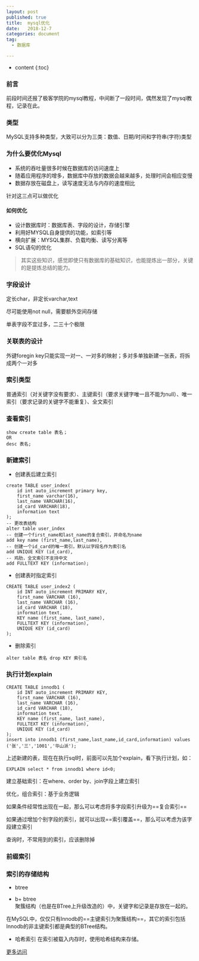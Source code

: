 ```yaml
---
layout: post
published: true
title:  mysql优化
date:   2018-12-7
categories: document
tag:
  - 数据库

---
```

* content
{:toc}

### 前言
前段时间还报了极客学院的mysql教程，中间断了一段时间，偶然发现了mysql教程，记录在此。
### 类型
MySQL支持多种类型，大致可以分为三类：数值、日期/时间和字符串(字符)类型

### 为什么要优化Mysql
+ 系统的吞吐量很多时候在数据库的访问速度上  
+ 随着应用程序的增多，数据库中存放的数据会越来越多，处理时间会相应变慢
+ 数据存放在磁盘上，读写速度无法与内存的速度相比

针对这三点可以做优化

#### 如何优化
+ 设计数据库时：数据库表、字段的设计，存储引擎
+ 利用好MYSQL自身提供的功能，如索引等
+ 横向扩展：MYSQL集群、负载均衡、读写分离等
+ SQL语句的优化

> 其实这些知识，感觉即使只有数据库的基础知识，也能提炼出一部分，关键的是提炼总结的能力。

### 字段设计

定长char，非定长varchar,text

尽可能使用not null，需要额外空间存储

单表字段不宜过多，二三十个极限

### 关联表的设计

外键foregin key只能实现一对一、一对多的映射；多对多单独新建一张表，将拆成两个一对多

### 索引类型

普通索引（对关键字没有要求）、主键索引（要求关键字唯一且不能为null）、唯一索引（要求记录的关键字不能重复）、全文索引

### 查看索引
```
show create table 表名；
OR
desc 表名;
```

### 新建索引
+ 创建表后建立索引  
```
create TABLE user_index(
	id int auto_increment primary key,
	first_name varchar(16),
	last_name VARCHAR(16),
	id_card VARCHAR(18),
	information text
);
-- 更改表结构
alter table user_index
-- 创建一个first_name和last_name的复合索引，并命名为name
add key name (first_name,last_name),
-- 创建一个id_card的唯一索引，默认以字段名作为索引名
add UNIQUE KEY (id_card),
-- 鸡肋，全文索引不支持中文
add FULLTEXT KEY (information);
```
+ 创建表时指定索引  
```
CREATE TABLE user_index2 (
	id INT auto_increment PRIMARY KEY,
	first_name VARCHAR (16),
	last_name VARCHAR (16),
	id_card VARCHAR (18),
	information text,
	KEY name (first_name, last_name),
	FULLTEXT KEY (information),
	UNIQUE KEY (id_card)
);
```
+ 删除索引   
```
alter table 表名 drop KEY 索引名
```

### 执行计划explain
```
CREATE TABLE innodb1 (
	id INT auto_increment PRIMARY KEY,
	first_name VARCHAR (16),
	last_name VARCHAR (16),
	id_card VARCHAR (18),
	information text,
	KEY name (first_name, last_name),
	FULLTEXT KEY (information),
	UNIQUE KEY (id_card)
);
insert into innodb1 (first_name,last_name,id_card,information) values ('张','三','1001','华山派');
```
上述新建的表，现在在执行sql时，前面可以先加个explain，看下执行计划，如：
```
EXPLAIN select * from innodb1 where id<0;
```

建立基础索引：在where、order by、join字段上建立索引

优化，组合索引：基于业务逻辑

如果条件经常性出现在一起，那么可以考虑将多字段索引升级为==复合索引==

如果通过增加个别字段的索引，就可以出现==索引覆盖==，那么可以考虑为该字段建立索引

查询时，不常用到的索引，应该删除掉


### 前缀索引

### 索引的存储结构

+ btree

+ b+ btree  
聚簇结构（也是在BTree上升级改造的）中，关键字和记录是存放在一起的。

在MySQL中，仅仅只有Innodb的==主键索引为聚簇结构==，其它的索引包括Innodb的非主键索引都是典型的BTree结构。

+ 哈希索引
在索引被载入内存时，使用哈希结构来存储。

[更多访问](https://juejin.im/post/5c6b9c09f265da2d8a55a855?utm_source=gold_browser_extension)
